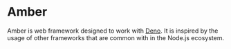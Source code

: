 # Amber

Amber is web framework designed to work with [Deno](http://deno.land). It is inspired by the usage of other frameworks that are common with in the Node.js ecosystem.